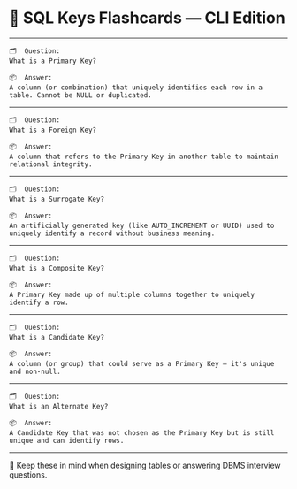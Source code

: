 # 🔑 SQL Keys Flashcards — CLI Edition

---

```
🗂️  Question:
What is a Primary Key?

📦  Answer:
A column (or combination) that uniquely identifies each row in a table. Cannot be NULL or duplicated.
```
---

```
🗂️  Question:
What is a Foreign Key?

📦  Answer:
A column that refers to the Primary Key in another table to maintain relational integrity.
```
---

```
🗂️  Question:
What is a Surrogate Key?

📦  Answer:
An artificially generated key (like AUTO_INCREMENT or UUID) used to uniquely identify a record without business meaning.
```
---

```
🗂️  Question:
What is a Composite Key?

📦  Answer:
A Primary Key made up of multiple columns together to uniquely identify a row.
```
---

```
🗂️  Question:
What is a Candidate Key?

📦  Answer:
A column (or group) that could serve as a Primary Key — it's unique and non-null.
```
---

```
🗂️  Question:
What is an Alternate Key?

📦  Answer:
A Candidate Key that was not chosen as the Primary Key but is still unique and can identify rows.
```
---

👾 Keep these in mind when designing tables or answering DBMS interview questions.